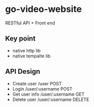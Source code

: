 # go-video-website
RESTful API + Front end


## Key point
- native http lib
- native tempalte lib


## API Design
- Create user  /user  POST
- Login        /user/:username POST
- Get user info  /user/:username GET
- Delete user    /user/:username DELETE
